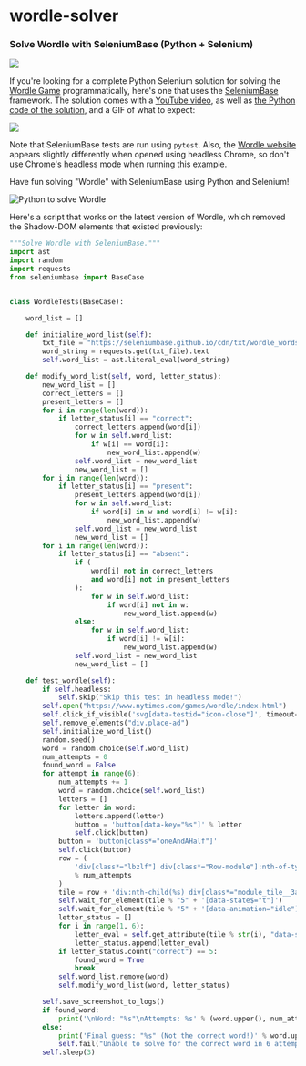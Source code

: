 # wordle-solver

### Solve Wordle with SeleniumBase (Python + Selenium)

![](https://dev-to-uploads.s3.amazonaws.com/uploads/articles/wq24p17cfp6i6xtzb8x5.png)

If you're looking for a complete Python Selenium solution for solving the [Wordle Game](https://www.nytimes.com/games/wordle/index.html) programmatically, here's one that uses the [SeleniumBase](https://github.com/seleniumbase/SeleniumBase) framework. The solution comes with a [YouTube video](https://youtube.com/watch?v=wSvehy4u_xw), as well as [the Python code of the solution](https://github.com/seleniumbase/SeleniumBase/blob/master/examples/wordle_test.py), and a GIF of what to expect:

<img src="https://seleniumbase.io/cdn/gif/wordle.gif" />

Note that SeleniumBase tests are run using ``pytest``. Also, the [Wordle website](https://www.nytimes.com/games/wordle/index.html) appears slightly differently when opened using headless Chrome, so don't use Chrome's headless mode when running this example.

Have fun solving "Wordle" with SeleniumBase using Python and Selenium!

![Python to solve Wordle](https://dev-to-uploads.s3.amazonaws.com/uploads/articles/wq24p17cfp6i6xtzb8x5.png)

Here's a script that works on the latest version of Wordle, which removed the Shadow-DOM elements that existed previously:

```python
"""Solve Wordle with SeleniumBase."""
import ast
import random
import requests
from seleniumbase import BaseCase


class WordleTests(BaseCase):

    word_list = []

    def initialize_word_list(self):
        txt_file = "https://seleniumbase.github.io/cdn/txt/wordle_words.txt"
        word_string = requests.get(txt_file).text
        self.word_list = ast.literal_eval(word_string)

    def modify_word_list(self, word, letter_status):
        new_word_list = []
        correct_letters = []
        present_letters = []
        for i in range(len(word)):
            if letter_status[i] == "correct":
                correct_letters.append(word[i])
                for w in self.word_list:
                    if w[i] == word[i]:
                        new_word_list.append(w)
                self.word_list = new_word_list
                new_word_list = []
        for i in range(len(word)):
            if letter_status[i] == "present":
                present_letters.append(word[i])
                for w in self.word_list:
                    if word[i] in w and word[i] != w[i]:
                        new_word_list.append(w)
                self.word_list = new_word_list
                new_word_list = []
        for i in range(len(word)):
            if letter_status[i] == "absent":
                if (
                    word[i] not in correct_letters
                    and word[i] not in present_letters
                ):
                    for w in self.word_list:
                        if word[i] not in w:
                            new_word_list.append(w)
                else:
                    for w in self.word_list:
                        if word[i] != w[i]:
                            new_word_list.append(w)
                self.word_list = new_word_list
                new_word_list = []

    def test_wordle(self):
        if self.headless:
            self.skip("Skip this test in headless mode!")
        self.open("https://www.nytimes.com/games/wordle/index.html")
        self.click_if_visible('svg[data-testid="icon-close"]', timeout=2)
        self.remove_elements("div.place-ad")
        self.initialize_word_list()
        random.seed()
        word = random.choice(self.word_list)
        num_attempts = 0
        found_word = False
        for attempt in range(6):
            num_attempts += 1
            word = random.choice(self.word_list)
            letters = []
            for letter in word:
                letters.append(letter)
                button = 'button[data-key="%s"]' % letter
                self.click(button)
            button = 'button[class*="oneAndAHalf"]'
            self.click(button)
            row = (
                'div[class*="lbzlf"] div[class*="Row-module"]:nth-of-type(%s) '
                % num_attempts
            )
            tile = row + 'div:nth-child(%s) div[class*="module_tile__3ayIZ"]'
            self.wait_for_element(tile % "5" + '[data-state$="t"]')
            self.wait_for_element(tile % "5" + '[data-animation="idle"]')
            letter_status = []
            for i in range(1, 6):
                letter_eval = self.get_attribute(tile % str(i), "data-state")
                letter_status.append(letter_eval)
            if letter_status.count("correct") == 5:
                found_word = True
                break
            self.word_list.remove(word)
            self.modify_word_list(word, letter_status)

        self.save_screenshot_to_logs()
        if found_word:
            print('\nWord: "%s"\nAttempts: %s' % (word.upper(), num_attempts))
        else:
            print('Final guess: "%s" (Not the correct word!)' % word.upper())
            self.fail("Unable to solve for the correct word in 6 attempts!")
        self.sleep(3)
```
